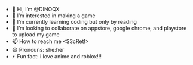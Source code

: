 - 👋 Hi, I’m @DINOQX
- 👀 I’m interested in making a game
- 🌱 I’m currently learning coding but only by reading
- 💞️ I’m looking to collaborate on appstore, google chrome, and playstore to upload my game
- 📫 How to reach me <S3cRet!>
- 😄 Pronouns: she:her
- ⚡ Fun fact: i love anime and roblox!!!

<!---
DINOQX/DINOQX is a ✨ special ✨ repository because its `README.md` (this file) appears on your GitHub profile.
You can click the Preview link to take a look at your changes.
--->
